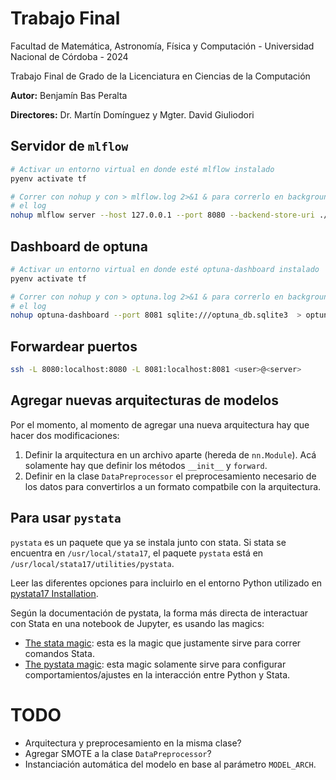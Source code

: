 # Trabajo Final
Facultad de Matemática, Astronomía, Física y Computación - Universidad Nacional de Córdoba - 2024

Trabajo Final de Grado de la Licenciatura en Ciencias de la Computación

**Autor:** Benjamín Bas Peralta

**Directores:** Dr. Martín Domínguez y Mgter. David Giuliodori

## Servidor de `mlflow`
```bash
# Activar un entorno virtual en donde esté mlflow instalado
pyenv activate tf

# Correr con nohup y con > mlflow.log 2>&1 & para correrlo en background y no ver
# el log
nohup mlflow server --host 127.0.0.1 --port 8080 --backend-store-uri ./mlflow-storage/mlruns/ --artifacts-destination ./mlflow-storage/mlartifacts/ > mlflow.log 2>&1 &
```

## Dashboard de optuna
```bash
# Activar un entorno virtual en donde esté optuna-dashboard instalado
pyenv activate tf

# Correr con nohup y con > optuna.log 2>&1 & para correrlo en background y no ver
# el log
nohup optuna-dashboard --port 8081 sqlite:///optuna_db.sqlite3  > optuna.log 2>&1 &
```

## Forwardear puertos
```bash
ssh -L 8080:localhost:8080 -L 8081:localhost:8081 <user>@<server>
```

## Agregar nuevas arquitecturas de modelos
Por el momento, al momento de agregar una nueva arquitectura hay que hacer dos modificaciones:
1. Definir la arquitectura en un archivo aparte (hereda de `nn.Module`). Acá solamente
hay que definir los métodos `__init__` y `forward`.
2. Definir en la clase `DataPreprocessor` el preprocesamiento necesario de los
datos para convertirlos a un formato compatbile con la arquitectura.

## Para usar `pystata`
`pystata` es un paquete que ya se instala junto con stata. Si stata se encuentra en
`/usr/local/stata17`, el paquete `pystata` está en `/usr/local/stata17/utilities/pystata`.

Leer las diferentes opciones para incluirlo en el entorno Python utilizado en
[pystata17 Installation](https://www.stata.com/python/pystata17/install.html).

Según la documentación de pystata, la forma más directa de interactuar con Stata en
una notebook de Jupyter, es usando las magics:
  - [The stata magic](https://www.stata.com/python/pystata19/notebook/Magic%20Commands1.html#):
    esta es la magic que justamente sirve para correr comandos Stata.
  - [The pystata magic](https://www.stata.com/python/pystata19/notebook/Magic%20Commands3.html):
    esta magic solamente sirve para configurar comportamientos/ajustes en la interacción
    entre Python y Stata.

# TODO
* Arquitectura y preprocesamiento en la misma clase?
* Agregar SMOTE a la clase `DataPreprocessor`?
* Instanciación automática del modelo en base al parámetro `MODEL_ARCH`.